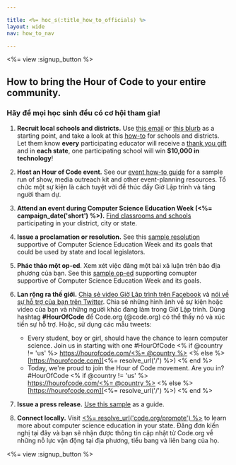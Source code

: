 ```yaml
---

title: <%= hoc_s(:title_how_to_officials) %>
layout: wide
nav: how_to_nav

---
```


<%= view :signup_button %>

## How to bring the Hour of Code to your entire community.

### Hãy để mọi học sinh đều có cơ hội tham gia!

  1. **Recruit local schools and districts.** Use [this email](<%= resolve_url('/promote#sample-emails') %>) or [this blurb](<%= resolve_url('/promote/stats') %>) as a starting point, and take a look at this [how-to](<%= resolve_url('/how-to') %>) for schools and districts. Let them know **every** participating educator will receive a [thank you gift](<%= resolve_url('/how-to') %>) and in **each state**, one participating school will win **$10,000 in technology**!

  2. **Host an Hour of Code event.** See our [event how-to guide](<%= resolve_url('/how-to/how-to-event') %>) for a sample run of show, media outreach kit and other event-planning resources. Tổ chức một sự kiện là cách tuyệt vời để thúc đẩy Giờ Lập trình và tăng người tham dự.

  3. **Attend an event during Computer Science Education Week (<%= campaign_date('short') %>).** [Find classrooms and schools](<%= resolve_url('/events') %>) participating in your district, city or state.

  4. **Issue a proclamation or resolution.** See this [sample resolution](<%= resolve_url('resources/proclamation') %>) supportive of Computer Science Education Week and its goals that could be used by state and local legislators.

  5. **Phác thảo một op-ed**. Xem xét việc đăng một bài xã luận trên báo địa phương của bạn. See this [sample op-ed](<%= resolve_url('/promote/op-ed') %>) supporting comupter supportive of Computer Science Education Week and its goals.

  6. **Lan rộng ra thế giới.** [Chia sẻ video Giờ Lập trình trên Facebook](https://www.facebook.com/sharer/sharer.php?u=http%3A%2F%2Fhourofcode.com%2Fus) và [nói về sự hỗ trợ của bạn trên Twitter](https://twitter.com/intent/tweet?url=http%3A%2F%2Fhourofcode.com&text=I%27m%20participating%20in%20this%20year%27s%20%23HourOfCode%2C%20are%20you%3F%20%40codeorg&original_referer=https%3A%2F%2Fwww.google.com%2Furl%3Fq%3Dhttps%253A%252F%252Ftwitter.com%252Fshare%253Fhashtags%253D%2526amp%253Brelated%253Dcodeorg%2526amp%253Btext%253DI%252527m%252Bparticipating%252Bin%252Bthis%252Byear%252527s%252B%252523HourOfCode%25252C%252Bare%252Byou%25253F%252B%252540codeorg%2526amp%253Burl%253Dhttp%25253A%25252F%25252Fhourofcode.com%26sa%3DD%26sntz%3D1%26usg%3DAFQjCNE1GLTUbKZfMlEh9Aj5w0iswz6PYQ&related=codeorg&hashtags=). Chia sẻ những hình ảnh về sự kiện hoặc video của bạn và những người khác đang làm trong Giờ Lập trình. Dùng hashtag **#HourOfCode** để Code.org (@code.org) có thể thấy nó và xúc tiến sự hỗ trợ. Hoặc, sử dụng các mẫu tweets:
    
      * Every student, boy or girl, should have the chance to learn computer science. Join us in starting with one #HourOfCode <% if @country != 'us' %> [https://hourofcode.com/<%= @country %>](<%= resolve_url('/') %>) <% else %> [https://hourofcode.com](<%= resolve_url('/') %>) <% end %>
      * Today, we're proud to join the Hour of Code movement. Are you in? #HourOfCode <% if @country != 'us' %> [https://hourofcode.com/<%= @country %>](<%= resolve_url('/') %>) <% else %> [https://hourofcode.com](<%= resolve_url('/') %>) <% end %>   
          
        

  7. **Issue a press release.** [Use this sample](<%= resolve_url('/promote/official-press-release') %>) as a guide.

  8. **Connect locally.** Visit [<%= resolve_url('code.org/promote') %>](<%= resolve_url('https://code.org/promote') %>) to learn more about computer science education in your state. Đăng đơn kiến nghị tại đây và bạn sẽ nhận được thông tin cập nhật từ Code.org về những nỗ lực vận động tại địa phương, tiểu bang và liên bang của họ.

<%= view :signup_button %>